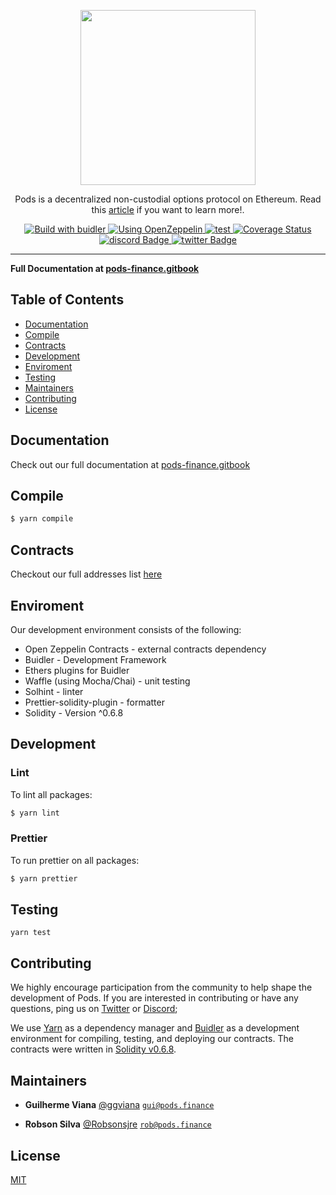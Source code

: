 <p align="center"><img src="https://rob-myfiles.s3.amazonaws.com/Logo+Pill.png" width="280px"/></p>
<p align="center">Pods is a decentralized non-custodial options protocol on Ethereum. Read this <a href="https://medium.com/podsfinance/understanding-options-5c47004f4c4" target="_blank">article</a> if you want to learn more!.</p>

<p align="center">
<!-- <a href="https://circleci.com/gh/tree/master" style="text-decoration:none;">
    <img src="https://img.shields.io/circleci/project/github/.svg" alt='CI' />
  </a> -->
  <a href="https://docs.openzeppelin.com/">
    <img src="https://img.shields.io/badge/build with-Buidler-f9c937" alt="Build with buidler">
  </a>
  <a href="https://docs.openzeppelin.com/">
    <img src="https://img.shields.io/badge/using-OpenZeppelin-3677FF" alt="Using OpenZeppelin">
  </a>

  <a href="https://github.com/pods-finance/contracts/actions?query=workflow:test">
    <img src="https://github.com/pods-finance/contracts/workflows/test/badge.svg" alt="test"/>
  </a>
  
  <a href='https://coveralls.io/github/pods-finance/contracts-v2'>
    <img src='https://coveralls.io/repos/github/pods-finance/contracts-v2/badge.svg?t=1pF1aS' alt='Coverage Status' />
  </a>

  <a href="https://discord.com/channels/713910672525754459/713910672525754462">
    <img src="https://img.shields.io/discord/713910672525754459?logo=Discord" alt="discord Badge">
  </a>
  <a href="https://twitter.com/podsfinance">
    <img src="https://badgen.net/twitter/follow/podsfinance?icon=twitter" alt="twitter Badge">
  </a>
  
  
</p>


---

**Full Documentation at [pods-finance.gitbook](https://pods-finance.gitbook.io/documentation/)**

## Table of Contents

 - [Documentation](#documentation)
 - [Compile](#compile)
 - [Contracts](#contracts)
 - [Development](#development)
 - [Enviroment](#enviroment)
 - [Testing](#testing)
 - [Maintainers](#maintainers)
 - [Contributing](#contributing)
 - [License](#license)

## Documentation

Check out our full documentation at [pods-finance.gitbook](https://pods-finance.gitbook.io/documentation/)

## Compile

```bash
$ yarn compile
```

## Contracts

Checkout our full addresses list [here](https://pods-finance.gitbook.io/documentation/integrating-pods/smart-contracts)

## Enviroment

Our development environment consists of the following:

-   Open Zeppelin Contracts - external contracts dependency
-   Buidler - Development Framework
-   Ethers plugins for Buidler
-   Waffle (using Mocha/Chai) - unit testing
-   Solhint - linter
-   Prettier-solidity-plugin - formatter
-   Solidity - Version ^0.6.8

## Development


### Lint

To lint all packages:

```bash
$ yarn lint
```

### Prettier

To run prettier on all packages:

```bash
$ yarn prettier
```

## Testing

```
yarn test
```

## Contributing

We highly encourage participation from the community to help shape the development of Pods. If you are interested in
contributing or have any questions, ping us on [Twitter](https://twitter.com/pods-finance) or [Discord](https://discord.com/channels/713910672525754459/725468404139556874);

We use [Yarn](https://yarnpkg.com/) as a dependency manager and [Buidler](https://github.com/nomiclabs/buidler)
as a development environment for compiling, testing, and deploying our contracts. The contracts were written in [Solidity v0.6.8](https://github.com/ethereum/solidity).

## Maintainers

 - **Guilherme Viana**
 [@ggviana](https://github.com/ggviana)
 [`gui@pods.finance`](mailto:gui@pods.finance)

 - **Robson Silva**
 [@Robsonsjre](https://github.com/Robsonsjre)
 [`rob@pods.finance`](mailto:rob@pods.finance)

## License

[MIT](./blob/master/LICENSE)

